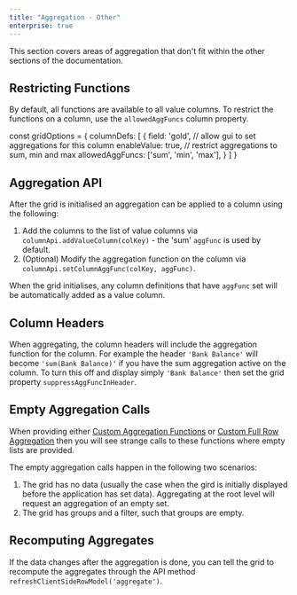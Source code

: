 ```yaml
---
title: "Aggregation - Other"
enterprise: true
---
```


This section covers areas of aggregation that don't fit within the other sections of the documentation.

## Restricting Functions

By default, all functions are available to all value columns. To restrict the functions on a column, use the `allowedAggFuncs` column property.

<snippet>
const gridOptions = {
    columnDefs: [
        {
            field: 'gold',
            // allow gui to set aggregations for this column
            enableValue: true,
            // restrict aggregations to sum, min and max
            allowedAggFuncs: ['sum', 'min', 'max'],
        }
    ]
}
</snippet>

## Aggregation API

After the grid is initialised an aggregation can be applied to a column using the following:

1. Add the columns to the list of value columns via `columnApi.addValueColumn(colKey)` - the 'sum' `aggFunc` is used by default.
1. (Optional) Modify the aggregation function on the column via `columnApi.setColumnAggFunc(colKey, aggFunc)`.

When the grid initialises, any column definitions that have `aggFunc` set will be automatically added as a value column.

## Column Headers

When aggregating, the column headers will include the aggregation function for the column. For example the header `'Bank Balance'` will become `'sum(Bank Balance)'` if you have the sum aggregation active on the column. To turn this off and display simply `'Bank Balance'` then set the grid property `suppressAggFuncInHeader`.

## Empty Aggregation Calls

When providing either [Custom Aggregation Functions](#custom-aggregation-functions) or [Custom Full Row Aggregation](#custom-full-row-aggregation) then you will see strange calls to these functions where empty lists are provided.

The empty aggregation calls happen in the following two scenarios:

1. The grid has no data (usually the case when the gird is initially displayed before the application has set data). Aggregating at the root level will request an aggregation of an empty set.
1. The grid has groups and a filter, such that groups are empty.

## Recomputing Aggregates

If the data changes after the aggregation is done, you can tell the grid to recompute the aggregates through the API method `refreshClientSideRowModel('aggregate')`.
